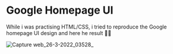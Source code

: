 # Google Homepage UI

While i was practising HTML/CSS, i tried to reproduce the Google homepage UI design and here he result 🕵️‍♂️

![Capture web_26-3-2022_03528_](https://user-images.githubusercontent.com/69805539/160214787-16ce3204-268d-45f0-b655-807c448d05b1.jpeg)
